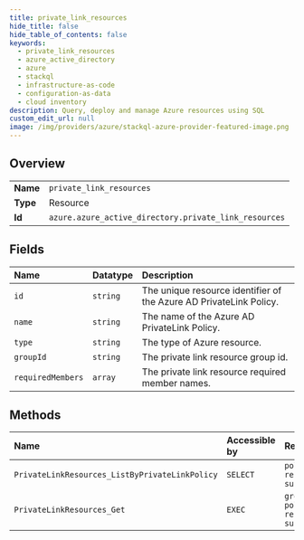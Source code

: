 ```yaml
---
title: private_link_resources
hide_title: false
hide_table_of_contents: false
keywords:
  - private_link_resources
  - azure_active_directory
  - azure    
  - stackql
  - infrastructure-as-code
  - configuration-as-data
  - cloud inventory
description: Query, deploy and manage Azure resources using SQL
custom_edit_url: null
image: /img/providers/azure/stackql-azure-provider-featured-image.png
---
```

  
    

## Overview
<table><tbody>
<tr><td><b>Name</b></td><td><code>private_link_resources</code></td></tr>
<tr><td><b>Type</b></td><td>Resource</td></tr>
<tr><td><b>Id</b></td><td><code>azure.azure_active_directory.private_link_resources</code></td></tr>
</tbody></table>

## Fields
| Name | Datatype | Description |
|:-----|:---------|:------------|
| `id` | `string` | The unique resource identifier of the Azure AD PrivateLink Policy. |
| `name` | `string` | The name of the Azure AD PrivateLink Policy. |
| `type` | `string` | The type of Azure resource. |
| `groupId` | `string` | The private link resource group id. |
| `requiredMembers` | `array` | The private link resource required member names. |
## Methods
| Name | Accessible by | Required Params |
|:-----|:--------------|:----------------|
| `PrivateLinkResources_ListByPrivateLinkPolicy` | `SELECT` | `policyName, resourceGroupName, subscriptionId` |
| `PrivateLinkResources_Get` | `EXEC` | `groupName, policyName, resourceGroupName, subscriptionId` |
